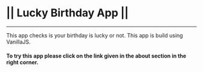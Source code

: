 ﻿# || Lucky Birthday App ||
 <hr>
 <p>This app checks is your birthday is lucky or not. This app is build using VanillaJS. <br>
</p>
<h4>To try this app please click on the link given in the about section in the right corner.</h4>

